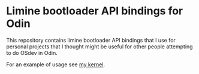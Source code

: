
# Limine bootloader API bindings for Odin

This repository contains limine bootloader API bindings that I use for personal
projects that I thought might be useful for other people attempting to do OSdev
in Odin.

For an example of usage see [my kernel](https://github.com/flysand7/odin-os/tree/main/boot/limine).
